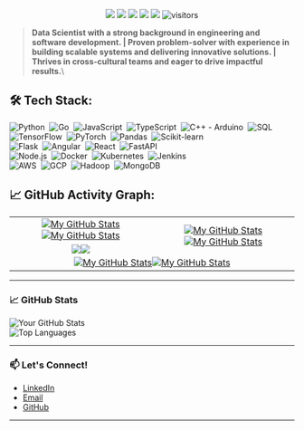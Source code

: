 <p align="center">
    <a href="https://github.com/vaibhavvikas/vaibhavvikas"><img src="https://img.shields.io/badge/status-updating-brightgreen.svg"></a>
    <a href="https://github.com/python/cpython"><img src="https://img.shields.io/badge/Python-3.11-FF1493.svg"></a>
    <a href="https://github.com/vaibhavvikas/vaibhavvikas/graphs/contributors"><img src="https://img.shields.io/github/contributors/vaibhavvikas/vaibhavvikas?color=blue"></a>
    <a href="https://github.com/vaibhavvikas"><img src="https://img.shields.io/github/stars/vaibhavvikas"></a>
    <a href="https://github.com/vaibhavvikas/vaibhavvikas/network/members"><img src="https://img.shields.io/github/forks/vaibhavvikas/vaibhavvikas.svg?color=blue&logo=github"></a>
    <img src="https://visitor-badge.laobi.icu/badge?page_id=vaibhavvikas.vaibhavvikas" alt="visitors"/>
</p>

<!-- [![](./src/header_.png)](#) -->

> <b>Data Scientist with a strong background in engineering and software development. | Proven problem-solver with experience in building scalable systems and delivering innovative solutions. | Thrives in cross-cultural teams and eager to drive impactful results.</b>\

## 🛠️ Tech Stack:
![Python](https://img.shields.io/badge/-Python-555?style=flat&logo=python)&nbsp;
![Go](https://img.shields.io/badge/-Go-555?style=flat&logo=go)&nbsp;
![JavaScript](https://img.shields.io/badge/-JavaScript-555?style=flat&logo=javascript)&nbsp;
![TypeScript](https://img.shields.io/badge/-TypeScript-555?style=flat&logo=typescript)&nbsp;
![C++ - Arduino](https://img.shields.io/badge/-C++-555?style=flat&logo=C%2B%2B&logoColor=fff)&nbsp;
![SQL](https://img.shields.io/badge/-SQL-555?style=flat&logo=mysql)&nbsp;\
![TensorFlow](https://img.shields.io/badge/-TensorFlow-555?style=flat&logo=tensorflow)&nbsp;
![PyTorch](https://img.shields.io/badge/-PyTorch-555?style=flat&logo=pytorch)&nbsp;
![Pandas](https://img.shields.io/badge/-Pandas-555?style=flat&logo=pandas)&nbsp;
![Scikit-learn](https://img.shields.io/badge/-Scikit_Learn-555?style=flat&logo=scikit-learn)&nbsp;\
![Flask](https://img.shields.io/badge/-Flask-555?style=flat&logo=flask)&nbsp;
![Angular](https://img.shields.io/badge/-Angular-555?style=flat&logo=angular)&nbsp;
![React](https://img.shields.io/badge/-React-555?style=flat&logo=react)&nbsp;
![FastAPI](https://img.shields.io/badge/-FastAPI-555?style=flat&logo=fastapi)&nbsp;\
![Node.js](https://img.shields.io/badge/-Node.js-555?style=flat&logo=node.js)&nbsp;
![Docker](https://img.shields.io/badge/-Docker-555?style=flat&logo=docker)&nbsp;
![Kubernetes](https://img.shields.io/badge/-Kubernetes-555?style=flat&logo=kubernetes)&nbsp;
![Jenkins](https://img.shields.io/badge/-Jenkins-555?style=flat&logo=jenkins)&nbsp;\
![AWS](https://img.shields.io/badge/-AWS-555?style=flat&logo=amazon-aws)&nbsp;
![GCP](https://img.shields.io/badge/-GCP-555?style=flat&logo=google-cloud)&nbsp;
![Hadoop](https://img.shields.io/badge/-Hadoop-555?style=flat&logo=apache-hadoop)&nbsp;
![MongoDB](https://img.shields.io/badge/-MongoDB-555?style=flat&logo=mongodb)&nbsp;

## 📈 GitHub Activity Graph:

<table>
    <tr>
        <td align="center"><a href="https://github.com/thehinneh#gh-light-mode-only"><img src="https://github-readme-stats.vercel.app/api?username=thehinneh&show_icons=true&theme=default&include_all_commits=true#gh-light-mode-only" alt="My GitHub Stats"/></a><a href="https://github.com/thehinneh#gh-dark-mode-only"><img src="https://github-readme-stats.vercel.app/api?username=thehinneh&show_icons=true&theme=tokyonight&include_all_commits=true#gh-dark-mode-only" alt="My GitHub Stats"/></a></td>
        <td rowspan="2" align="center"><a href="https://github.com/thehinneh#gh-light-mode-only"><img src="https://github-readme-stats.vercel.app/api/top-langs/?username=thehinneh&theme=default&langs_count=8#gh-light-mode-only" alt="My GitHub Stats"/></a><a href="https://github.com/thehinneh#gh-dark-mode-only"><img src="https://github-readme-stats.vercel.app/api/top-langs/?username=thehinneh&theme=tokyonight&langs_count=8#gh-dark-mode-only" alt="My GitHub Stats"/></a></td>
    </tr>
    <tr>
        <td align="center"><a href="https://github.com/thehinneh#gh-light-mode-only"><img src="https://github-readme-streak-stats.herokuapp.com/?user=thehinneh&theme=default"/></a><a href="https://github.com/thehinneh#gh-dark-mode-only"><img src="https://github-readme-streak-stats.herokuapp.com/?user=thehinneh&theme=tokyonight"/></a></td>
    </tr>
    <tr>
        <td colspan="2" align="center"><a href="https://github.com/thehinneh#gh-light-mode-only"><img src="https://raw.githubusercontent.com/thehinneh/thehinneh/output/github-contribution-grid-snake-default.svg#gh-light-mode-only" alt="My GitHub Stats"/></a><a href="https://github.com/thehinneh#gh-dark-mode-only"><img src="https://raw.githubusercontent.com/thehinneh/thehinneh/output/github-contribution-grid-snake-dark.svg#gh-dark-mode-only" alt="My GitHub Stats"/></a></td>
    </tr>
</table>

---

### **📈 GitHub Stats**  
![Your GitHub Stats](https://github-readme-stats.vercel.app/api?username=thehinneh&show_icons=true&theme=radical)  
![Top Languages](https://github-readme-stats.vercel.app/api/top-langs/?username=thehinneh&layout=compact&theme=radical)  

---

### **📫 Let's Connect!**  
- [LinkedIn](https://linkedin.com/in/thehinneh)  
- [Email](mailto:thehinneh1@gmail.com)  
- [GitHub](https://github.com/thehinneh)  

---